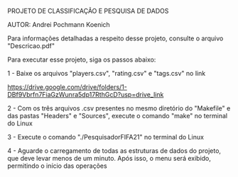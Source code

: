 PROJETO DE CLASSIFICAÇÃO E PESQUISA DE DADOS 

AUTOR: Andrei Pochmann Koenich

Para informações detalhadas a respeito desse projeto, consulte o arquivo "Descricao.pdf"

Para executar esse projeto, siga os passos abaixo:

1 - Baixe os arquivos "players.csv", "rating.csv" e "tags.csv" no link 

https://drive.google.com/drive/folders/1-DBf9Vbrfn7FiaGzWunra5dp17RthGcD?usp=drive_link

2 - Com os três arquivos .csv presentes no mesmo diretório do "Makefile" e das pastas "Headers" e "Sources", execute o comando "make" no terminal do Linux

3 - Execute o comando "./PesquisadorFIFA21" no terminal do Linux

4 - Aguarde o carregamento de todas as estruturas de dados do projeto, que deve levar menos de um minuto. Após isso, o menu será exibido, permitindo o início das operações
